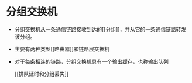 # 分组交换机

- 分组交换机从一条通信链路接收到达的[[分组]]，并从它的一条通信链路转发该分组。
- 主要有两种类型[[路由器]]和链路层交换机
- 对于每条相连的链路，分组交换机具有一个输出缓存，也称输出队列

  [[排队延时和分组丢失]]
